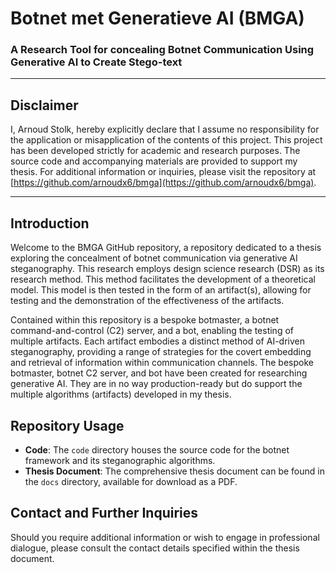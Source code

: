 # Botnet met Generatieve AI (BMGA)
### A Research Tool for concealing Botnet Communication Using Generative AI to Create Stego-text

---

## Disclaimer

I, Arnoud Stolk, hereby explicitly declare that I assume no responsibility for the application or misapplication of the contents of this project. This project has been developed strictly for academic and research purposes. The source code and accompanying materials are provided to support my thesis. For additional information or inquiries, please visit the repository at [https://github.com/arnoudx6/bmga](https://github.com/arnoudx6/bmga).

---

## Introduction

Welcome to the BMGA GitHub repository, a repository dedicated to a thesis exploring the concealment of botnet communication via generative AI steganography. This research employs design science research (DSR) as its research method. This method facilitates the development of a theoretical model. This model is then tested in the form of an artifact(s), allowing for testing and the demonstration of the effectiveness of the artifacts.

Contained within this repository is a bespoke botmaster, a botnet command-and-control (C2) server, and a bot, enabling the testing of multiple artifacts. Each artifact embodies a distinct method of AI-driven steganography, providing a range of strategies for the covert embedding and retrieval of information within communication channels. The bespoke botmaster, botnet C2 server, and bot have been created for researching generative AI. They are in no way production-ready but do support the multiple algorithms (artifacts) developed in my thesis.

## Repository Usage

- **Code**: The `code` directory houses the source code for the botnet framework and its steganographic algorithms.
- **Thesis Document**: The comprehensive thesis document can be found in the `docs` directory, available for download as a PDF.

## Contact and Further Inquiries

Should you require additional information or wish to engage in professional dialogue, please consult the contact details specified within the thesis document.
